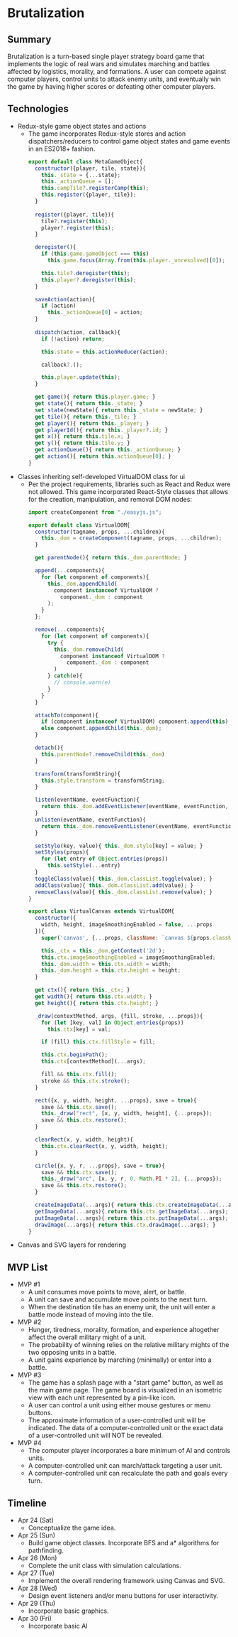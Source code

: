 # Brutalization

## Summary
Brutalization is a turn-based single player strategy board game that implements the logic of real wars and simulates marching and battles affected by logistics, morality, and formations. A user can compete against computer players, control units to attack enemy units, and eventually win the game by having higher scores or defeating other computer players.

## Technologies
- Redux-style game object states and actions
  - The game incorporates Redux-style stores and action dispatchers/reducers to control game object states and game events in an ES2018+ fashion.
    ```js
    export default class MetaGameObject{
      constructor({player, tile, state}){
        this._state = {...state};
        this._actionQueue = [];
        this.campTile?.registerCamp(this);
        this.register({player, tile});
      }
      
      register({player, tile}){
        tile?.register(this);
        player?.register(this);
      }

      deregister(){
        if (this.game.gameObject === this)
          this.game.focus(Array.from(this.player._unresolved)[0]);

        this.tile?.deregister(this);
        this.player?.deregister(this);
      }

      saveAction(action){ 
        if (action)
          this._actionQueue[0] = action;
      }
      
      dispatch(action, callback){
        if (!action) return;

        this.state = this.actionReducer(action);

        callback?.();

        this.player.update(this);
      }

      get game(){ return this.player.game; }
      get state(){ return this._state; }
      set state(newState){ return this._state = newState; }
      get tile(){ return this._tile; }
      get player(){ return this._player; }
      get playerId(){ return this._player?.id; }
      get x(){ return this.tile.x; }
      get y(){ return this.tile.y; }
      get actionQueue(){ return this._actionQueue; }
      get action(){ return this.actionQueue[0]; }
    }
    ```
- Classes inheriting self-developed VirtualDOM class for ui
  - Per the project requirements, libraries such as React and Redux were not allowed. This game incorporated React-Style classes that allows for the creation, manipulation, and removal DOM nodes:
    ```js
    import createComponent from "./easyjs.js";

    export default class VirtualDOM{
      constructor(tagname, props, ...children){
        this._dom = createComponent(tagname, props, ...children);
      }

      get parentNode(){ return this._dom.parentNode; }

      append(...components){
        for (let component of components){
          this._dom.appendChild(
            component instanceof VirtualDOM ? 
              component._dom : component
          );
        }
      };

      remove(...components){
        for (let component of components){
          try {
            this._dom.removeChild(
              component instanceof VirtualDOM ? 
                component._dom : component
            )
          } catch(e){
            // console.warn(e)
          }
        }
      }

      attachTo(component){
        if (component instanceof VirtualDOM) component.append(this)
        else component.appendChild(this._dom);
      }

      detach(){
        this.parentNode?.removeChild(this._dom)
      }

      transform(transformString){
        this.style.transform = transformString;
      }

      listen(eventName, eventFunction){
        return this._dom.addEventListener(eventName, eventFunction, {passive: true});
      }
      unlisten(eventName, eventFunction){
        return this._dom.removeEventListener(eventName, eventFunction);
      }

      setStyle(key, value){ this._dom.style[key] = value; }
      setStyles(props){
        for (let entry of Object.entries(props))
          this.setStyle(...entry)
      }
      toggleClass(value){ this._dom.classList.toggle(value); }
      addClass(value){ this._dom.classList.add(value); }
      removeClass(value){ this._dom.classList.remove(value); }
    }

    export class VirtualCanvas extends VirtualDOM{
      constructor({
        width, height, imageSmoothingEnabled = false, ...props
      }){
        super('canvas', {...props, className: `canvas ${props.className || ''}`});

        this._ctx = this._dom.getContext('2d');
        this.ctx.imageSmoothingEnabled = imageSmoothingEnabled;
        this._dom.width = this.ctx.width = width;
        this._dom.height = this.ctx.height = height;
      }

      get ctx(){ return this._ctx; }
      get width(){ return this.ctx.width; }
      get height(){ return this.ctx.height; }

      _draw(contextMethod, args, {fill, stroke, ...props}){
        for (let [key, val] in Object.entries(props))
          this.ctx[key] = val;

        if (fill) this.ctx.fillStyle = fill;

        this.ctx.beginPath();
        this.ctx[contextMethod](...args);

        fill && this.ctx.fill();
        stroke && this.ctx.stroke();
      }

      rect({x, y, width, height, ...props}, save = true){
        save && this.ctx.save();
        this._draw("rect", [x, y, width, height], {...props});
        save && this.ctx.restore();
      }

      clearRect(x, y, width, height){
        this.ctx.clearRect(x, y, width, height);
      }

      circle({x, y, r, ...props}, save = true){
        save && this.ctx.save();
        this._draw("arc", [x, y, r, 0, Math.PI * 2], {...props});
        save && this.ctx.restore();
      }

      createImageData(...args){ return this.ctx.createImageData(...args); }
      getImageData(...args){ return this.ctx.getImageData(...args); }
      putImageData(...args){ return this.ctx.putImageData(...args); }
      drawImage(...args){ return this.ctx.drawImage(...args); }
    }
    ```
- Canvas and SVG layers for rendering

## MVP List
- MVP #1
  - A unit consumes move points to move, alert, or battle.
  - A unit can save and accumulate move points to the next turn.
  - When the destination tile has an enemy unit, the unit will enter a battle mode instead of moving into the tile.
- MVP #2
  - Hunger, tiredness, morality, formation, and experience altogether affect the overall military might of a unit.
  - The probability of winning relies on the relative military mights of the two opposing units in a battle.
  - A unit gains experience by marching (minimally) or enter into a battle.
- MVP #3
  - The game has a splash page with a "start game" button, as well as the main game page. The game board is visualized in an isometric view with each unit represented by a pin-like icon.
  - A user can control a unit using either mouse gestures or menu buttons.
  - The approximate information of a user-controlled unit will be indicated. The data of a computer-controlled unit or the exact data of a user-controlled unit will NOT be revealed.
- MVP #4
  - The computer player incorporates a bare minimum of AI and controls units. 
  - A computer-controlled unit can march/attack targeting a user unit.
  - A computer-controlled unit can recalculate the path and goals every turn.

## Timeline
- Apr 24 (Sat)
  - Conceptualize the game idea.
- Apr 25 (Sun)
  - Build game object classes. Incorporate BFS and a* algorithms for pathfinding.
- Apr 26 (Mon)
  - Complete the unit class with simulation calculations.
- Apr 27 (Tue)
  - Implement the overall rendering framework using Canvas and SVG.
- Apr 28 (Wed)
  - Design event listeners and/or menu buttons for user interactivity.
- Apr 29 (Thu)
  - Incorporate basic graphics.
- Apr 30 (Fri)
  - Incorporate basic AI
